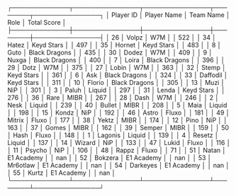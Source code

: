 ┌─────────────┬───────────────┬───────────────┬────────┬───────────────┐
│   Player ID │ Player Name   │ Team Name     │ Role   │   Total Score │
├─────────────┼───────────────┼───────────────┼────────┼───────────────┤
│          26 │ Volpz         │ W7M           │        │           522 │
│          34 │ Hatez         │ Keyd Stars    │        │           497 │
│          35 │ Hornet        │ Keyd Stars    │        │           483 │
│           8 │ Guto          │ Black Dragons │        │           435 │
│          30 │ Dodez         │ W7M           │        │           409 │
│           9 │ Nuxga         │ Black Dragons │        │           400 │
│           7 │ Loira         │ Black Dragons │        │           396 │
│          29 │ Dotz          │ W7M           │        │           375 │
│          27 │ Lobin         │ W7M           │        │           363 │
│          32 │ Stemp         │ Keyd Stars    │        │           361 │
│           6 │ Ask           │ Black Dragons │        │           324 │
│          33 │ Daffodil      │ Keyd Stars    │        │           311 │
│          10 │ Florio        │ Black Dragons │        │           305 │
│          13 │ Muzi          │ NiP           │        │           301 │
│           3 │ Paluh         │ Liquid        │        │           297 │
│          31 │ Lenda         │ Keyd Stars    │        │           276 │
│          36 │ Rare          │ MIBR          │        │           267 │
│          28 │ Dash          │ W7M           │        │           246 │
│           2 │ Nesk          │ Liquid        │        │           239 │
│          40 │ Bullet        │ MIBR          │        │           208 │
│           5 │ Maia          │ Liquid        │        │           198 │
│          15 │ Kondz         │ NiP           │        │           192 │
│          46 │ Astro         │ Fluxo         │        │           181 │
│          49 │ Mitrix        │ Fluxo         │        │           177 │
│          38 │ Yektz         │ MIBR          │        │           174 │
│          12 │ Pino          │ NiP           │        │           163 │
│          37 │ Gomes         │ MIBR          │        │           162 │
│          39 │ Semper        │ MIBR          │        │           159 │
│          50 │ Hash          │ Fluxo         │        │           148 │
│           1 │ Lagonis       │ Liquid        │        │           139 │
│           4 │ Resetz        │ Liquid        │        │           137 │
│          14 │ Wizard        │ NiP           │        │           133 │
│          47 │ Lukid         │ Fluxo         │        │           116 │
│          11 │ Psycho        │ NiP           │        │           106 │
│          48 │ Rappz         │ Fluxo         │        │            71 │
│          51 │ Natan         │ E1 Academy    │        │           nan │
│          52 │ Bokzera       │ E1 Academy    │        │           nan │
│          53 │ Mr6otlaw      │ E1 Academy    │        │           nan │
│          54 │ Darkeyes      │ E1 Academy    │        │           nan │
│          55 │ Kurtz         │ E1 Academy    │        │           nan │
└─────────────┴───────────────┴───────────────┴────────┴───────────────┘